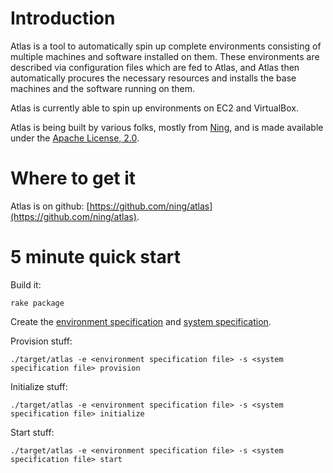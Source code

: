 # Introduction

Atlas is a tool to automatically spin up complete environments consisting of multiple machines
and software installed on them. These environments are described via configuration files which
are fed to Atlas, and Atlas then automatically procures the necessary resources and installs
the base machines and the software running on them.

Atlas is currently able to spin up environments on EC2 and VirtualBox.

Atlas is being built by various folks, mostly from [Ning](http://www.ning.com), and is made available under the [Apache License, 2.0](http://www.apache.org/licenses/LICENSE-2.0.txt).

# Where to get it

Atlas is on github: [https://github.com/ning/atlas](https://github.com/ning/atlas).

# 5 minute quick start

Build it:

    rake package

Create the [environment specification](#environment-specification) and
[system specification](#system-specification).

Provision stuff:

    ./target/atlas -e <environment specification file> -s <system specification file> provision

Initialize stuff:

    ./target/atlas -e <environment specification file> -s <system specification file> initialize

Start stuff:

    ./target/atlas -e <environment specification file> -s <system specification file> start

